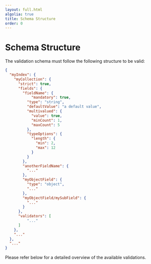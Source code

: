 ```yaml
---
layout: full.html
algolia: true
title: Schema Structure
order: 0
---
```


# Schema Structure

The validation schema must follow the following structure to be valid:

```json
{
  "myIndex": {
    "myCollection": {
      "strict": true,
      "fields": {
        "fieldName": {
            "mandatory": true,
          "type": "string",
          "defaultValue": "a default value",
          "multivalued": {
            "value": true,
            "minCount": 1,
            "maxCount": 5
          },
          "typeOptions": {
            "length": {
              "min": 2,
              "max": 12
            }
          }
        },
        "anotherFieldName": {
          "..."
        },
        "myObjectField": {
          "type": "object",
          "..."
        },
        "myObjectField/mySubField": {
          "..."
        }
      },
      "validators": [
          "..."
      ]
    },
    "..."
  },
  "..."
}
```

Please refer below for a detailed overview of the available validations.
